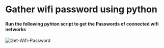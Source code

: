 # Gather wifi password using python

#### Run the following pyhton script to get the Passwords of connected wifi networks
![Get-Wifi-Password](https://github.com/thameemk612/Get-Wifi-Password/blob/master/images/1.png)
